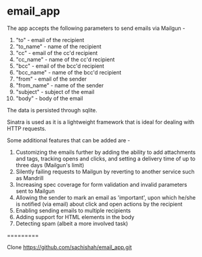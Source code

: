 email_app
=========

The app accepts the following parameters to send emails via Mailgun -
1) "to" - email of the recipient
2) "to_name" - name of the recipient
3) "cc" - email of the cc'd recipient
4) "cc_name" - name of the cc'd recipient
5) "bcc" - email of the bcc'd recipient
6) "bcc_name" - name of the bcc'd recipient
7) "from" - email of the sender
8) "from_name" - name of the sender
9) "subject" - subject of the email
10) "body" - body of the email

The data is persisted through sqlite.

Sinatra is used as it is a lightweight framework that is ideal for dealing with HTTP requests.

Some additional features that can be added are -
1) Customizing the emails further by adding the ability to add attachments and tags, tracking opens and clicks, and setting a delivery time of up to three days (Mailgun's limit)
2) Silently failing requests to Mailgun by reverting to another service such as Mandrill
3) Increasing spec coverage for form validation and invalid parameters sent to Mailgun
4) Allowing the sender to mark an email as 'important', upon which he/she is notified (via email) about click and open actions by the recipient
5) Enabling sending emails to multiple recipients
6) Adding support for HTML elements in the body
7) Detecting spam (albeit a more involved task)

=========

Clone https://github.com/sachishah/email_app.git
